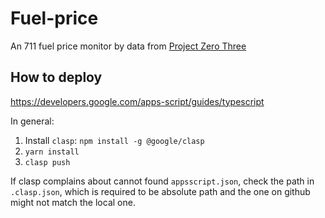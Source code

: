 # Fuel-price

An 711 fuel price monitor by data from [Project Zero Three](https://projectzerothree.info/)

## How to deploy

https://developers.google.com/apps-script/guides/typescript

In general:

1. Install `clasp`: `npm install -g @google/clasp`
2. `yarn install`
3. `clasp push`

If clasp complains about cannot found `appsscript.json`, check the path in `.clasp.json`, which is required to be absolute path and the one on github might not match the local one.
